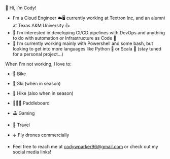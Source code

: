 👋 Hi, I’m Cody!

- I'm a Cloud Engineer ☁️🖥️ currently working at Textron Inc, and an alumni at Texas A&M University :+1:
- 👀 I’m interested in developing CI/CD pipelines with DevOps and anything to do with automation or Infrastructure as Code 🤖
- 🌱 I’m currently working mainly with Powershell and some bash, but looking to get into more languages like Python 🐍 or Scala :red_circle: (stay tuned for a personal project...)

When I'm not working, I love to:
- 🚴 Bike
- 🎿 Ski (when in season)
- 🥾 Hike (also when in season)
- 🚣🏿‍♀️ Paddleboard
- 🕹️ Gaming
- :tokyo_tower: Travel
- :airplane: Fly drones commercially

- Feel free to reach me at codywparker96@gmail.com or check out my social media links!


